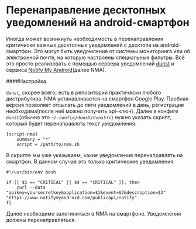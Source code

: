 Перенаправление десктопных уведомлений на android-смартфон
==========================================================

Иногда может возникнуть необходимость в перенаправлении критически важных десктопных уведомлений с десктопа на android-смартфон. Это могут быть уведомления от системы мониторинга или об электронной почте, на которую настроены специальные фильтры. Всё это просто реализовать с помощью сервера уведомлений [dunst](http://knopwob.org/dunst/index.html) и сервиса [Notify My Android](https://www.notifymyandroid.com/)(далее NMA).

####Настройка

`dunst`, скорее всего, есть в репозитории практически любого дистрибутива. NMA устанавливается на смартфон Google Play. Пробная версия позволяет отсылать до пяти уведомлений в день, регистрация необходима(после неё можно получить api-ключ). Далее в конфиге `dunst`(обычно это `~/.config/dunst/dunstrc`) нужно указать скрипт, который будет перенаправлять текст уведомления:

    [script-nma]
        summary = "*"
        script = /path/to/nma.sh

В скрипте мы уже указываем, какие уведомления перенаправлять на смартфон. В данном случае это только критические уведомления:

    #!/usr/bin/env bash

    if [[ $5 == "CRITICAL" || $4 == "CRITICAL" ]]; then
        curl --data "apikey=yoursecretkey&application=$1&event=$2&description=$3" "https://www.notifymyandroid.com/publicapi/notify"
    fi

Далее необходимо залогиниться в NMA на смартфоне. Уведомления должны перенаправляться.
